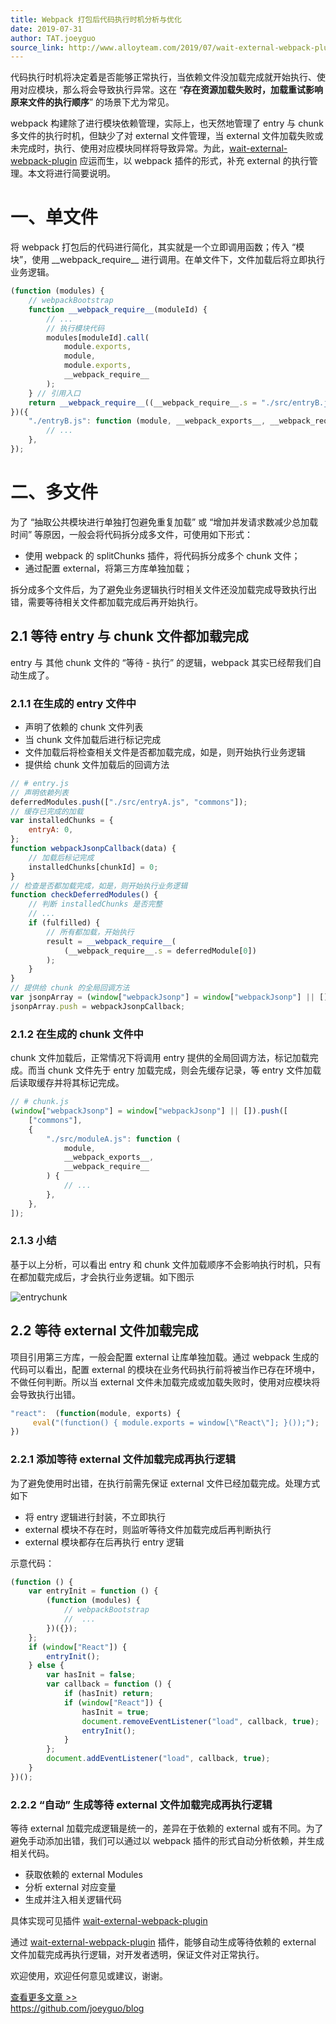 ```yaml
---
title: Webpack 打包后代码执行时机分析与优化
date: 2019-07-31
author: TAT.joeyguo
source_link: http://www.alloyteam.com/2019/07/wait-external-webpack-plugin/
---
```


<!-- {% raw %} - for jekyll -->

代码执行时机将决定着是否能够正常执行，当依赖文件没加载完成就开始执行、使用对应模块，那么将会导致执行异常。这在 “**存在资源加载失败时，加载重试影响原来文件的执行顺序**” 的场景下尤为常见。

webpack 构建除了进行模块依赖管理，实际上，也天然地管理了 entry 与 chunk 多文件的执行时机，但缺少了对 external 文件管理，当 external 文件加载失败或未完成时，执行、使用对应模块同样将导致异常。为此，[wait-external-webpack-plugin](https://github.com/joeyguo/wait-external-webpack-plugin) 应运而生，以 webpack 插件的形式，补充 external 的执行管理。本文将进行简要说明。

# 一、单文件

将 webpack 打包后的代码进行简化，其实就是一个立即调用函数；传入 “模块”，使用 \_\_webpack_require\_\_ 进行调用。在单文件下，文件加载后将立即执行业务逻辑。

```javascript
(function (modules) {
    // webpackBootstrap
    function __webpack_require__(moduleId) {
        // ...
        // 执行模块代码
        modules[moduleId].call(
            module.exports,
            module,
            module.exports,
            __webpack_require__
        );
    } // 引用入口
    return __webpack_require__((__webpack_require__.s = "./src/entryB.js"));
})({
    "./entryB.js": function (module, __webpack_exports__, __webpack_require__) {
        // ...
    },
});
```

# 二、多文件

为了 “抽取公共模块进行单独打包避免重复加载” 或 “增加并发请求数减少总加载时间” 等原因，一般会将代码拆分成多文件，可使用如下形式：

-   使用 webpack 的 splitChunks 插件，将代码拆分成多个 chunk 文件；
-   通过配置 external，将第三方库单独加载；

拆分成多个文件后，为了避免业务逻辑执行时相关文件还没加载完成导致执行出错，需要等待相关文件都加载完成后再开始执行。

## 2.1 等待 entry 与 chunk 文件都加载完成

entry 与 其他 chunk 文件的 “等待 - 执行” 的逻辑，webpack 其实已经帮我们自动生成了。

### 2.1.1 在生成的 entry 文件中

-   声明了依赖的 chunk 文件列表
-   当 chunk 文件加载后进行标记完成
-   文件加载后将检查相关文件是否都加载完成，如是，则开始执行业务逻辑
-   提供给 chunk 文件加载后的回调方法

```javascript
// # entry.js
// 声明依赖列表
deferredModules.push(["./src/entryA.js", "commons"]);
// 缓存已完成的加载
var installedChunks = {
    entryA: 0,
};
function webpackJsonpCallback(data) {
    // 加载后标记完成
    installedChunks[chunkId] = 0;
}
// 检查是否都加载完成，如是，则开始执行业务逻辑
function checkDeferredModules() {
    // 判断 installedChunks 是否完整
    // ...
    if (fulfilled) {
        // 所有都加载，开始执行
        result = __webpack_require__(
            (__webpack_require__.s = deferredModule[0])
        );
    }
}
// 提供给 chunk 的全局回调方法
var jsonpArray = (window["webpackJsonp"] = window["webpackJsonp"] || []);
jsonpArray.push = webpackJsonpCallback;
```

### 2.1.2 在生成的 chunk 文件中

chunk 文件加载后，正常情况下将调用 entry 提供的全局回调方法，标记加载完成。而当 chunk 文件先于 entry 加载完成，则会先缓存记录，等 entry 文件加载后读取缓存并将其标记完成。

```javascript
// # chunk.js
(window["webpackJsonp"] = window["webpackJsonp"] || []).push([
    ["commons"],
    {
        "./src/moduleA.js": function (
            module,
            __webpack_exports__,
            __webpack_require__
        ) {
            // ...
        },
    },
]);
```

### 2.1.3 小结

基于以上分析，可以看出 entry 和 chunk 文件加载顺序不会影响执行时机，只有在都加载完成后，才会执行业务逻辑。如下图示

![entrychunk](https://user-images.githubusercontent.com/10385585/62221634-8bbf5b80-b3e4-11e9-974d-e6f44a14d654.png)

## 2.2 等待 external 文件加载完成

项目引用第三方库，一般会配置 external 让库单独加载。通过 webpack 生成的代码可以看出，配置 external 的模块在业务代码执行前将被当作已存在环境中，不做任何判断。所以当 external 文件未加载完成或加载失败时，使用对应模块将会导致执行出错。

```javascript
"react":  (function(module, exports) {
     eval("(function() { module.exports = window[\"React\"]; }());");
})
```

### 2.2.1 添加等待 external 文件加载完成再执行逻辑

为了避免使用时出错，在执行前需先保证 external 文件已经加载完成。处理方式如下

-   将 entry 逻辑进行封装，不立即执行
-   external 模块不存在时，则监听等待文件加载完成后再判断执行
-   external 模块都存在后再执行 entry 逻辑

示意代码：

```javascript
(function () {
    var entryInit = function () {
        (function (modules) {
            // webpackBootstrap
            //  ...
        })({});
    };
    if (window["React"]) {
        entryInit();
    } else {
        var hasInit = false;
        var callback = function () {
            if (hasInit) return;
            if (window["React"]) {
                hasInit = true;
                document.removeEventListener("load", callback, true);
                entryInit();
            }
        };
        document.addEventListener("load", callback, true);
    }
})();
```

### 2.2.2 “自动” 生成等待 external 文件加载完成再执行逻辑

等待 external 加载完成逻辑是统一的，差异在于依赖的 external 或有不同。为了避免手动添加出错，我们可以通过以 webpack 插件的形式自动分析依赖，并生成相关代码。

-   获取依赖的 external Modules
-   分析 external 对应变量
-   生成并注入相关逻辑代码

具体实现可见插件 [wait-external-webpack-plugin](https://github.com/joeyguo/wait-external-webpack-plugin)

通过 [wait-external-webpack-plugin](https://github.com/joeyguo/wait-external-webpack-plugin) 插件，能够自动生成等待依赖的 external 文件加载完成再执行逻辑，对开发者透明，保证文件对正常执行。

欢迎使用，欢迎任何意见或建议，谢谢。

[查看更多文章 >>](https://github.com/joeyguo/blog)  
<https://github.com/joeyguo/blog>


<!-- {% endraw %} - for jekyll -->